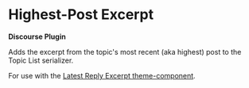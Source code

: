 # Highest-Post Excerpt

**Discourse Plugin**

Adds the excerpt from the topic's most recent (aka highest) post to the Topic List serializer.

For use with the [Latest Reply Excerpt theme-component](https://github.com/dsims/discourse-topic-list-highest-post-excerpt).
